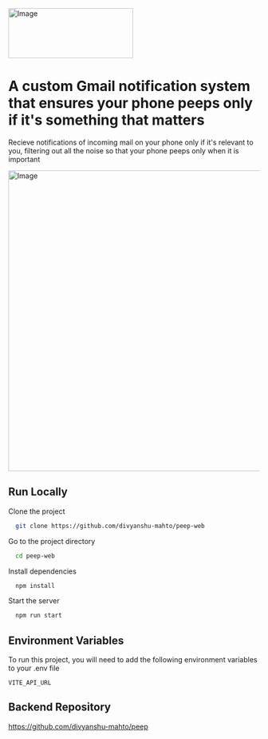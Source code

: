 
<img width="250" height="100" alt="Image" src="https://github.com/user-attachments/assets/411d1471-a7da-4c20-b9c2-f6646d26a9db" />

# A custom Gmail notification system that ensures your phone peeps only if it's something that matters

Recieve notifications of incoming mail on your phone only if it's relevant to you, filtering out all the noise so that your phone peeps only when it is important

<img width="1748" height="602" alt="Image" src="https://github.com/user-attachments/assets/0be8adc7-1a36-4099-b68f-16ee3302444b" />

## Run Locally

Clone the project

```bash
  git clone https://github.com/divyanshu-mahto/peep-web
```

Go to the project directory

```bash
  cd peep-web
```

Install dependencies

```bash
  npm install
```

Start the server

```bash
  npm run start
```


## Environment Variables

To run this project, you will need to add the following environment variables to your .env file

`VITE_API_URL`

## Backend Repository

https://github.com/divyanshu-mahto/peep
 
